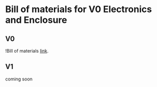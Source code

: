 # Bill of materials for V0 Electronics and Enclosure

## V0
!Bill of materials [link](https://docs.google.com/a/berkeley.edu/spreadsheets/d/1bNN8tflB9aEgVB0fuUHVAcNsngxJomVvjAU4SV36tMI/edit?usp=sharing).

## V1 
coming soon

